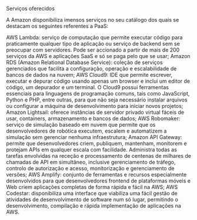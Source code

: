 Serviços oferecidos

A Amazon disponibiliza imensos serviços no seu catálogo dos quais se destacam os seguintes referentes a PaaS:

AWS Lambda: serviço de computação que permite executar código para praticamente qualquer tipo de aplicação ou serviço de backend sem se preocupar com servidores. Pode ser accionado a partir de mais de 200 serviços da AWS e aplicações SaaS e só se paga pelo que se usar;
Amazon RDS (Amazon Relational Database Service): coleção de serviços gerenciados que facilita a configuração, operação e escalabilidade de bancos de dados na nuvem;
AWS Cloud9: IDE que permite escrever, executar e depurar código usando apenas um browser e inclui um editor de código, um depurador e um terminal. O Cloud9 possui ferramentas essenciais para linguagens de programação comuns, tais como JavaScript, Python e PHP, entre outras, para que não seja necessário instalar arquivos ou configurar a máquina de desenvolvimento para iniciar novos projetos;
Amazon Lightsail:  oferece instâncias de servidor privado virtual fáceis de usar, containers, armazenamento e bancos de dados;
AWS Robomaker: serviço de simulação baseado em nuvem que permite que os desenvolvedores de robótica executem, escalem e automatizem a simulação sem gerenciar nenhuma infraestrutura;
Amazon API Gateway: permite que desenvolvedores criem, publiquem, mantenham, monitorem e protejam APIs em qualquer escala com facilidade. Administra todas as tarefas envolvidas na receção e processamento de centenas de milhares de chamadas de API em simultâneo, inclusive gerenciamento de tráfego, controlo de autorização e acesso, monitorização e gerenciamento de versões;
AWS Amplify: conjunto de ferramentas e recursos especialmente desenvolvidos para que desenvolvedores frontend de plataformas móveis e Web criem aplicações completas de forma rápida e fácil na AWS;
AWS Codestar: disponibiliza uma interface que viabiliza uma fácil gestão de atividades de desenvolvimento de software num só lugar, permitindo o desenvolvimento, compilação e rápida implementação de aplicações na AWS.
